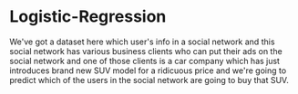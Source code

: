 # Logistic-Regression

We've got a dataset here which user's info in a social network and this social network has various business clients who can put their ads on the social network and one of those clients is a car company which has just introduces brand new SUV model for a ridicuous price and we're going to predict which of the users in the social network are going to buy that SUV.

